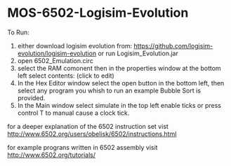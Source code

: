 # MOS-6502-Logisim-Evolution

To Run:
1) either download logisim evolution from: https://github.com/logisim-evolution/logisim-evolution or run Logisim_Evolution.jar
2) open 6502_Emulation.circ
3) select the RAM comonent then in the properties window at the bottom left select contents: (click to edit)
4) In the Hex Editor window select the open button in the bottom left, then select any program you whish to run an example Bubble Sort is provided.
5) In the Main window select simulate in the top left enable ticks or press control T to manual cause a clock tick.

for a deeper explanation of the 6502 instruction set vist http://www.6502.org/users/obelisk/6502/instructions.html

for example prograns written in 6502 assembly visit http://www.6502.org/tutorials/
